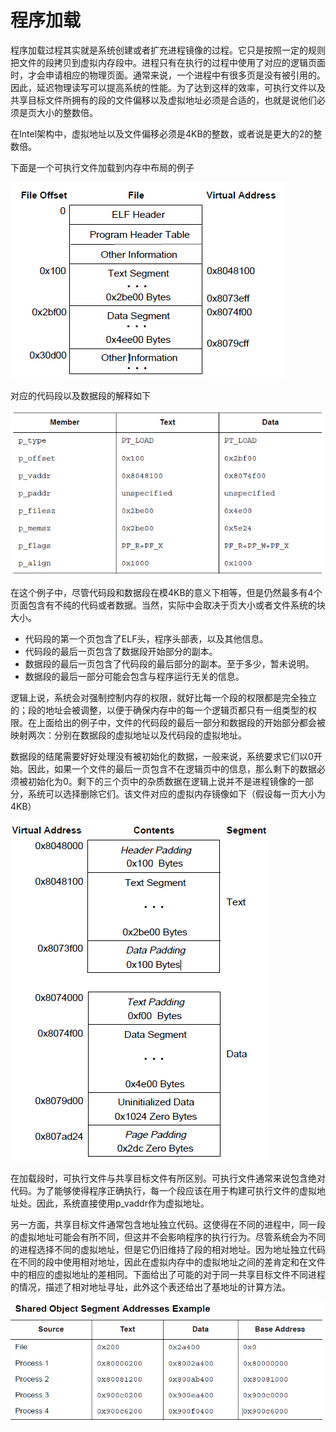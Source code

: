 # 程序加载

程序加载过程其实就是系统创建或者扩充进程镜像的过程。它只是按照一定的规则把文件的段拷贝到虚拟内存段中。进程只有在执行的过程中使用了对应的逻辑页面时，才会申请相应的物理页面。通常来说，一个进程中有很多页是没有被引用的。因此，延迟物理读写可以提高系统的性能。为了达到这样的效率，可执行文件以及共享目标文件所拥有的段的文件偏移以及虚拟地址必须是合适的，也就是说他们必须是页大小的整数倍。

在Intel架构中，虚拟地址以及文件偏移必须是4KB的整数，或者说是更大的2的整数倍。

下面是一个可执行文件加载到内存中布局的例子

![](./figure/executable_file_example.png)

对应的代码段以及数据段的解释如下

![](./figure/program_header_segments.png)

在这个例子中，尽管代码段和数据段在模4KB的意义下相等，但是仍然最多有4个页面包含有不纯的代码或者数据。当然，实际中会取决于页大小或者文件系统的块大小。

- 代码段的第一个页包含了ELF头，程序头部表，以及其他信息。
- 代码段的最后一页包含了数据段开始部分的副本。
- 数据段的最后一页包含了代码段的最后部分的副本。至于多少，暂未说明。
- 数据段的最后一部分可能会包含与程序运行无关的信息。

逻辑上说，系统会对强制控制内存的权限，就好比每一个段的权限都是完全独立的；段的地址会被调整，以便于确保内存中的每一个逻辑页都只有一组类型的权限。在上面给出的例子中，文件的代码段的最后一部分和数据段的开始部分都会被映射两次：分别在数据段的虚拟地址以及代码段的虚拟地址。

数据段的结尾需要好好处理没有被初始化的数据，一般来说，系统要求它们以0开始。因此，如果一个文件的最后一页包含不在逻辑页中的信息，那么剩下的数据必须被初始化为0。剩下的三个页中的杂质数据在逻辑上说并不是进程镜像的一部分，系统可以选择删除它们。该文件对应的虚拟内存镜像如下（假设每一页大小为4KB）

![](./figure/process_segments_image.png)

在加载段时，可执行文件与共享目标文件有所区别。可执行文件通常来说包含绝对代码。为了能够使得程序正确执行，每一个段应该在用于构建可执行文件的虚拟地址处。因此，系统直接使用p_vaddr作为虚拟地址。

另一方面，共享目标文件通常包含地址独立代码。这使得在不同的进程中，同一段的虚拟地址可能会有所不同，但这并不会影响程序的执行行为。尽管系统会为不同的进程选择不同的虚拟地址，但是它仍旧维持了段的相对地址。因为地址独立代码在不同的段中使用相对地址，因此在虚拟内存中的虚拟地址之间的差肯定和在文件中的相应的虚拟地址的差相同。下面给出了可能的对于同一共享目标文件不同进程的情况，描述了相对地址寻址，此外这个表还给出了基地址的计算方法。

![](./figure/shared_object_segments_addresses.png)
